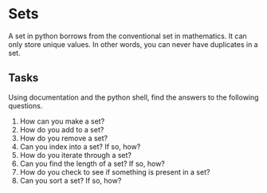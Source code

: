 # Sets
A set in python borrows from the conventional set in mathematics. It can only store unique values. In other words, you can never have duplicates in a set.

## Tasks
Using documentation and the python shell, find the answers to the following questions.
1. How can you make a set?
2. How do you add to a set?
3. How do you remove a set?
4. Can you index into a set? If so, how?
5. How do you iterate through a set?
6. Can you find the length of a set? If so, how?
7. How do you check to see if something is present in a set?
8. Can you sort a set? If so, how?

